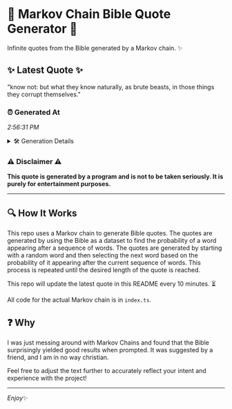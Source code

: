 # 📖 Markov Chain Bible Quote Generator 📖

Infinite quotes from the Bible generated by a Markov chain. ✨

## ✨ Latest Quote ✨
"know not: but what they know naturally, as brute beasts, in those things they corrupt themselves."

### ⏰ Generated At
*2:56:31 PM*

<details>
    <summary>🛠️ Generation Details</summary>
    <p>
        <strong>🌱 Seed:</strong> know<br>
        <strong>🔄 Iterations:</strong> 15<br>
        <strong>📜 Context History:</strong><br>[ know ]: not:<br>[ know, not: ]: but<br>[ know, not:, but ]: what<br>[ know, not:, but, what ]: they<br>[ know, not:, but, what, they ]: know<br>[ know, not:, but, what, they, know ]: naturally,<br>[ not:, but, what, they, know, naturally, ]: as<br>[ but, what, they, know, naturally,, as ]: brute<br>[ what, they, know, naturally,, as, brute ]: beasts,<br>[ they, know, naturally,, as, brute, beasts, ]: in<br>[ know, naturally,, as, brute, beasts,, in ]: those<br>[ naturally,, as, brute, beasts,, in, those ]: things<br>[ as, brute, beasts,, in, those, things ]: they<br>[ brute, beasts,, in, those, things, they ]: corrupt<br>[ beasts,, in, those, things, they, corrupt ]: themselves.<br>
    </p>
</details>

### ⚠️ Disclaimer ⚠️
**This quote is generated by a program and is not to be taken seriously. It is purely for entertainment purposes.**

---

## 🔍 How It Works

This repo uses a Markov chain to generate Bible quotes. The quotes are generated by using the Bible as a dataset to find the probability of a word appearing after a sequence of words. The quotes are generated by starting with a random word and then selecting the next word based on the probability of it appearing after the current sequence of words. This process is repeated until the desired length of the quote is reached.

This repo will update the latest quote in this README every 10 minutes. ⏳

All code for the actual Markov chain is in `index.ts`.

## ❓ Why

I was just messing around with Markov Chains and found that the Bible surprisingly yielded good results when prompted. 
It was suggested by a friend, and I am in no way christian.

Feel free to adjust the text further to accurately reflect your intent and experience with the project!

---

*Enjoy*✨
